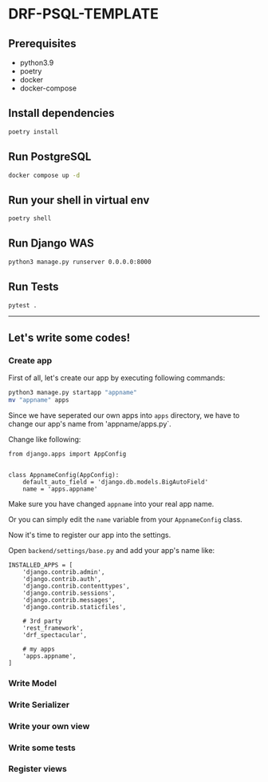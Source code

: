 # DRF-PSQL-TEMPLATE

## Prerequisites

- python3.9
- poetry
- docker
- docker-compose

## Install dependencies

```sh
poetry install
```

## Run PostgreSQL

```sh
docker compose up -d
```

## Run your shell in virtual env

```sh
poetry shell
```

## Run Django WAS

```sh
python3 manage.py runserver 0.0.0.0:8000
```

## Run Tests

```sh
pytest .
```

---

## Let's write some codes!

### Create app

First of all, let's create our app by executing following commands:

```sh
python3 manage.py startapp "appname"
mv "appname" apps
```

Since we have seperated our own apps into `apps` directory, we have to change our app's name from 'appname/apps.py`.

Change like following:

```python3
from django.apps import AppConfig


class AppnameConfig(AppConfig):
    default_auto_field = 'django.db.models.BigAutoField'
    name = 'apps.appname'
```

Make sure you have changed `appname` into your real app name.

Or you can simply edit the `name` variable from your `AppnameConfig` class.

Now it's time to register our app into the settings.

Open `backend/settings/base.py` and add your app's name like:

```python3
INSTALLED_APPS = [
    'django.contrib.admin',
    'django.contrib.auth',
    'django.contrib.contenttypes',
    'django.contrib.sessions',
    'django.contrib.messages',
    'django.contrib.staticfiles',

    # 3rd party
    'rest_framework',
    'drf_spectacular',

    # my apps
    'apps.appname',
]
```

### Write Model

### Write Serializer

### Write your own view

### Write some tests

### Register views
